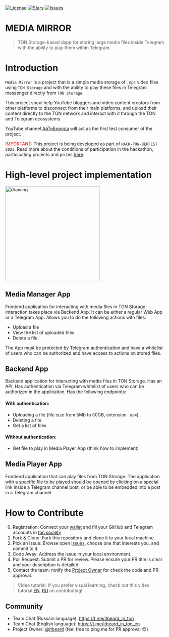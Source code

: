 [![License](https://img.shields.io/github/license/it-beard/itbeard-in-ton)](https://github.com/it-beard/itbeard-in-ton/blob/main/LICENSE)
[![Stars](https://img.shields.io/github/stars/it-beard/itbeard-in-ton)](https://github.com/it-beard/itbeard-in-ton/stargazers)
[![Issues](https://img.shields.io/github/issues/it-beard/itbeard-in-ton)](https://github.com/it-beard/itbeard-in-ton/issues)

# MEDIA MIRROR
> TON Storage-based dapp for storing large media files inside Telegram with the ability to play them within Telegram.

# Introduction
```Media Mirror``` is a project that is a simple media storage of ```.mp4``` video files using ```TON Storage``` and with the ability to play these files in Telegram messenger directly from ```TON Storage```. 

This project shoul help YouTube bloggers and video content creators from other platforms to disconnect from their main platforms, and upload their content directly to the TON network and interact with it through the TON and Telegram ecosystems.

YouTube channel [АйТиБорода](https://youtube.com/@itbeard) will act as the first test consumer of the project.

<span style="color: red;">IMPORTANT:</span> This project is being developed as part of ```HACK-TON-BERFEST 2023```. Read more about the conditions of participation in the hackathon, participating projects and prizes [here](https://society.ton.org/hack-ton-berfest-2023).


# High-level project implementation
<img src="readme-files/diagram.jpg" alt="drawing" width="300"/>

## Media Manager App
Frontend application for interacting with media files in TON Storage.  Interaction takes place via Backend App. It can be either a regular Web App or a Telegram App. Allows you to do the following actions with files:
- Upload a file
- View the list of uploaded files
- Delete a file.

The App must be protected by Telegram authentication and have a whitelist of users who can be authorized and have access to actions on stored files. 

## Backend App 
Backend application for interacting with media files in TON Storage. Has an API. Has authentication via Telegram whitelist of users who can be authorized in the application. Has the following endpoints:

#### With authentication:
- Uploading a file (file size from 5Mb to 50GB, extension ```.mp4```)
- Deleting a file
- Get a list of files

#### Without authentication:
- Get file to play in Media Player App (think how to implement)

## Media Player App
Frontend application that can play files from TON Storage. The application with a specific file to be played should be opened by clicking on a special link inside a Telegram channel post, or be able to be embedded into a post in a Telegram channel

# How to Contribute
0. Registration: Connect your [wallet]("https://tonkeeper.com/") and fill your GitHub and Telegram accounts in [ton society](https://society.ton.org/)
1. Fork & Clone: Fork this repository and clone it to your local machine.
2. Pick an Issue: Browse open [issues](https://github.com/it-beard/itbeard-in-ton/issues), choose one that interests you, and commit to it.
3. Code Away: Address the issue in your local environment.
4. Pull Request: Submit a PR for review. Please ensure your PR title is clear and your description is detailed.
5. Contact the team: notify the [Project Owner](https://github.com/itbeard) for check the code and PR approval.


>Video tutorial: If you prefer visual learning, check out this video tutorial [EN](https://www.youtube.com/channel/UCaiBZhZWqYeeQMUeCev18ng), [RU](https://www.youtube.com/playlist?list=PLOIvUFGfwP93tZI_WnaLyJsZlskU4ao92) on contributing!


## Community
* Team Chat (Russain language): https://t.me/itbeard_in_ton
* Team Chat (English language): https://t.me/itbeard_in_ton_en
* Project Owner: [@itbeard](https://github.com/itbeard) (feel free to ping me for PR approval 😊)

